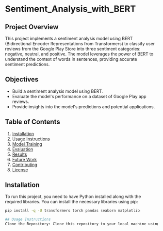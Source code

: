 # Sentiment_Analysis_with_BERT

## Project Overview
This project implements a sentiment analysis model using BERT (Bidirectional Encoder Representations from Transformers) to classify user reviews from the Google Play Store into three sentiment categories: negative, neutral, and positive. The model leverages the power of BERT to understand the context of words in sentences, providing accurate sentiment predictions.

## Objectives
- Build a sentiment analysis model using BERT.
- Evaluate the model's performance on a dataset of Google Play app reviews.
- Provide insights into the model's predictions and potential applications.

## Table of Contents
1. [Installation](#installation)
2. [Usage Instructions](#usage-instructions)
3. [Model Training](#model-training)
4. [Evaluation](#evaluation)
5. [Results](#results)
6. [Future Work](#future-work)
7. [Contributing](#contributing)
8. [License](#license)

## Installation
To run this project, you need to have Python installed along with the required libraries. You can install the necessary libraries using pip:

```bash
pip install -q -U transformers torch pandas seaborn matplotlib

## Usage Instructions
Clone the Repository: Clone this repository to your local machine using the following command:
```
